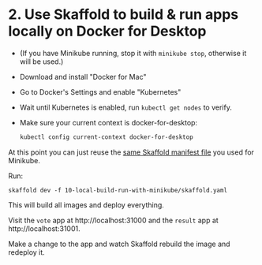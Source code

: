 # 2. Use Skaffold to build & run apps locally on Docker for Desktop

- (If you have Minikube running, stop it with `minikube stop`, otherwise it
  will be used.)
- Download and install "Docker for Mac"
- Go to Docker's Settings and enable "Kubernetes"
- Wait until Kubernetes is enabled, run `kubectl get nodes` to verify.
- Make sure your current context is docker-for-desktop:

  ```sh
  kubectl config current-context docker-for-desktop


At this point you can just reuse the [same Skaffold manifest
file][ff] you used for Minikube.

Run:

```
skaffold dev -f 10-local-build-run-with-minikube/skaffold.yaml
```

This will build all images and deploy everything.

Visit the `vote` app at http://localhost:31000 and the `result` app at
http://localhost:31001.

Make a change to the app and watch Skaffold rebuild the image and redeploy it.

[ff]: ../10-local-build-run-with-minikube/skaffold.yaml
